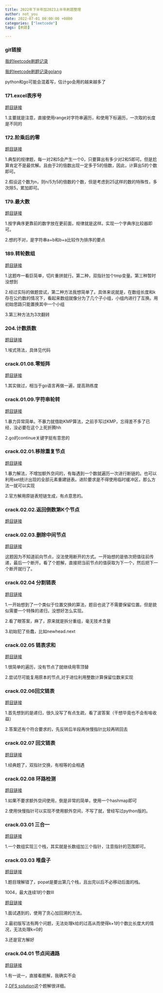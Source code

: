 ```yaml
---
title: 2022年下半年加2023上半年刷题整理
author: not_you
date: 2022-07-01 00:00:00 +0800
categories: ["leetcode"]
tags: [刷题]

---
```




### git链接

[我的leetcode刷题记录](https://github.com/hubing1791/my_leetcode)

[我的leetcode刷题记录golang](https://github.com/hubing1791/leetcode_golang)

python和go可能会混着写，估计go会用的越来越多了



### 171.excel表序号

[题目链接](https://leetcode.cn/problems/excel-sheet-column-number/)

1.主要就是注意，直接使用range对字符串遍历，和使用下标遍历，一次取的长度是不同的



### 172.阶乘后的零

[题目链接](https://leetcode.cn/problems/factorial-trailing-zeroes/)

1.典型的规律题，每一对2和5会产生一个0，只要算出有多少对2和5即可。但是尬算肯定不是最优解。且由于2的倍数出现一定多于5的倍数，因此，计算出5的个数即可。

2.假设这个数为n，则n/5为5的倍数的个数，但是考虑到25这样的数的特殊性，多次除5，累加即可。



### 179.最大数

[题目链接](https://leetcode.cn/problems/largest-number/)

1.按字典序更靠前的数字放在更前面，规律就是这样。实现一个字典序比较器即可。

2.想的不对，是字符串a+b和b+a比较作为排序的要点



### 189.转轮数组

[题目链接](https://leetcode.cn/problems/rotate-array/)

1.这题咋一看巨简单，切片重拼就行。第二种，双指针加个tmp变量。第三种暂时没想到

2.经过实际的做题尝试，第二种方法我想简单了。具体来说就是，在数组长度和k存在公约数的情况下，看起来数组就像分为了几个子小组，小组内进行了互换。用初始思路只能置换其中一个小组

3.第三种方法为3次翻转



### 204.计数质数

[题目链接](https://leetcode.cn/problems/count-primes/)

1.埃式筛法，具体见代码



### crack.01.08.零矩阵

[题目链接](https://leetcode.cn/problems/zero-matrix-lcci/)

1.其实做过，相当于go语言再做一遍，提高熟练度



### crack.01.09.字符串轮转

[题目链接](https://leetcode.cn/problems/string-rotation-lcci/)

1.暴力异常简单。不暴力就借助KMP算法，之前手写过KMP，忘得差不多了已经，没必要在这个上死折腾hh

2.go的continue关键字挺有意思的



### crack.02.01.移除重复节点

[题目链接](https://leetcode.cn/problems/remove-duplicate-node-lcci/)

1.暴力解法，不增加额外空间的，有每遇到一个数就遍历一次进行断链的。也可以利用set统计出现的全部元素重建链表。进阶要求是不得使用临时缓冲区，那么方法一就可以实现

2.官方解用原链表短链生成，有点意思的。





### crack.02.02.返回倒数第K个节点

[题目链接](https://leetcode.cn/problems/kth-node-from-end-of-list-lcci/)



### crack.02.03.删除中间节点

[题目链接](https://leetcode.cn/problems/delete-middle-node-lcci/)

这题因为不知道前向节点，没法使用断开的方式。一开始想的是依次把值往前传递，最后一个断开。看了个题解，直接把当前节点的值获取为下一个，然后把下一个断开就行了。



### crack.02.04 分割链表

[题目链接](https://leetcode.cn/problems/partition-list-lcci/)

1.一开始想到了一个类似于位置交换的算法，题目也说了不需要保留位置。但是貌似需要一个特殊的递归，没想好怎么实现。

2.看了眼答案，麻了，原来就是拆分重组，毫无技术含量

3.初始犯了些蠢，比如newhead.next



### crack.02.05 链表求和

[题目链接](https://leetcode.cn/problems/sum-lists-lcci/solution/)

1.很简单的遍历，没有节点了就继续用零顶替

2.尝试尽可能复用原本的节点,对于进位利用整数计算保留位数来实现



### crack.02.06回文链表

[题目链接](https://leetcode.cn/problems/palindrome-linked-list-lcci/)

1.首先想到的是递归，很久没写了有点生疏，看了波答案（干想毕竟也不会有啥收益）

2.答案还有个符合要求的，先反转后半段再快慢指针比较再转回去



### crack.02.07 回文链表

[题目链接](https://leetcode.cn/problems/intersection-of-two-linked-lists-lcci/)

1.经典题了，双指针交换，有相等的会相遇



### crack.02.08 环路检测

[题目链接](https://leetcode.cn/problems/linked-list-cycle-lcci/)

1.如果不要求额外空间使用，倒是非常的简单，使用一个hashmap即可

2.使用快慢指针可以实现不使用额外空间，不写了就，曾经写过python版的。



### crack.03.01 三合一

[题目链接](https://leetcode.cn/problems/three-in-one-lcci/)

1.一个数组实现三个栈，其实就是长数组加三个指针，注意指针的范围即可。



### crack.03.03 堆盘子

[题目链接](https://leetcode.cn/problems/stack-of-plates-lcci/)

1.题目理解错了，popat是要出第几个栈，且出完以后不必移动后面的栈。



1004，最大连续1的个数III

[题目链接](https://leetcode.cn/problems/max-consecutive-ones-iii/)

1.面试遇到的，使用了贪心加回溯的方法。

2.最初版写法有两个问题，无法处理k给的过高从而使得k+1的个数比长度大的情况，无法处理k=0的

3.还是官方解好



### crack.04.01 节点间通路

[题目链接](https://leetcode.cn/problems/route-between-nodes-lcci/)

1.有一说一，直接看题解，我确实不会

2.[DFS solution](https://leetcode.cn/problems/route-between-nodes-lcci/solution/huan-bu-dong-lai-chui-wo-xi-lie-jing-jia-opwd/)这个题解很详细。


